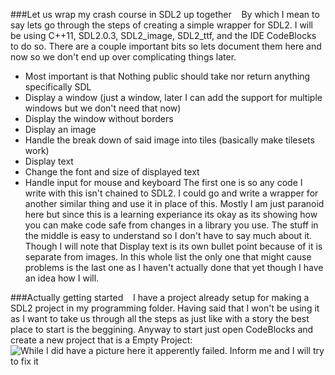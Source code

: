 ###Let us wrap my crash course in SDL2 up together
&nbsp;&nbsp;&nbsp;By which I mean to say lets go through the steps of creating a simple wrapper for SDL2.
I will be using C++11, SDL2.0.3, SDL2_image, SDL2_ttf, and the IDE CodeBlocks to do so.
There are a couple important bits so lets document them here and now so we don't end up over complicating things later.
* Most important is that Nothing public should take nor return anything specifically SDL
* Display a window (just a window, later I can add the support for multiple windows but we don't need that now)
* Display the window without borders
* Display an image
* Handle the break down of said image into tiles (basically make tilesets work)
* Display text
* Change the font and size of displayed text
* Handle input for mouse and keyboard
The first one is so any code I write with this isn't chained to SDL2.
I could go and write a wrapper for another similar thing and use it in place of this.
Mostly I am just paranoid here but since this is a learning experiance its okay as its showing how you can make code safe from changes in a library you use.
The stuff in the middle is easy to understand so I don't have to say much about it.
Though I will note that Display text is its own bullet point because of it is separate from images.
In this whole list the only one that might cause problems is the last one as I haven't actually done that yet though I have an idea how I will.

###Actually getting started
&nbsp;&nbsp;&nbsp;I have a project already setup for making a SDL2 project in my programming folder.
Having said that I won't be using it as I want to take us through all the steps as just like with a story the best place to start is the beggining.
Anyway to start just open CodeBlocks and create a new project that is a Empty Project:
![While I did have a picture here it apperently failed. Inform me and I will try to fix it](@ "You should be able to do this even without this picture")
